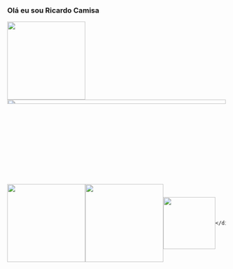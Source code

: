 ### Olá eu sou Ricardo Camisa

<div>
    <a href="https://github.com/ricardocamisa">
    <img height="180em" src="https://github-readme-stats.vercel.app/api?username=ricardocamisa&show_icons=true&theme=radical&include_all_commits=true&count_private=true"/>
        <img style="height: 5%; width: 100%; top:0;" src="https://github-readme-stats.vercel.app/api/top-langs/?username=ricardocamisa&langs_count=8&theme=radical"/>
        </a>
    <div style="display: flex; align-items: center; justify-content: center;">
        <a href="https://github.com/ricardocamisa/axios">
    <img height="180em" src="https://github-readme-stats.vercel.app/api/pin/?username=ricardocamisa&repo=Axios&theme=radical"/>
        </a>
    <a href="https://github.com/ricardocamisa/clsTextbox">
    <img height="180em" src="https://github-readme-stats.vercel.app/api/pin/?username=ricardocamisa&repo=clsTextbox&theme=radical"/>
        </a>
    <a href="https://github.com/ricardocamisa/AdminVBA">
    <img height="120em" src="https://github-readme-stats.vercel.app/api/pin/?username=ricardocamisa&repo=AdminVBA&theme=radical"/>
         </a>
    
    </div>
</div>

<!--
**ricardocamisa/ricardocamisa** is a ✨ _special_ ✨ repository because its `README.md` (this file) appears on your GitHub profile.

Here are some ideas to get you started:

- 🔭 I’m currently working on ...
- 🌱 I’m currently learning ...
- 👯 I’m looking to collaborate on ...
- 🤔 I’m looking for help with ...
- 💬 Ask me about ...
- 📫 How to reach me: ...
- 😄 Pronouns: ...
- ⚡ Fun fact: ...
-->


